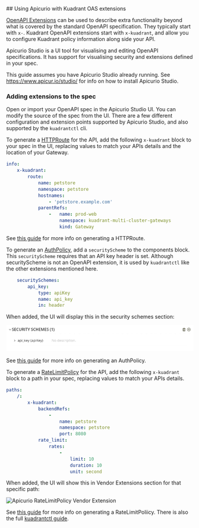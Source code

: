 ## Using Apicurio with Kuadrant OAS extensions

[OpenAPI Extensions](https://swagger.io/docs/specification/openapi-extensions/) can
be used to describe extra functionality beyond what is covered by the standard OpenAPI
specification. They typically start with `x-`. Kuadrant OpenAPI extensions start with
`x-kuadrant`, and allow you to configure Kuadrant policy information along side
your API.

Apicurio Studio is a UI tool for visualising and editing OpenAPI specifications.
It has support for visualising security and extensions defined in your spec.

This guide assumes you have Apicurio Studio already running.
See https://www.apicur.io/studio/ for info on how to install Apicurio Studio.

### Adding extensions to the spec

Open or import your OpenAPI spec in the Apicurio Studio UI.
You can modify the source of the spec from the UI.
There are a few different configuration and extension points supported by Apicurio Studio, and also supported by the `kuadrantctl` cli.

To generate a [HTTPRoute](https://gateway-api.sigs.k8s.io/api-types/httproute/) for the API, add the following `x-kuadrant` block to your spec in the UI, replacing values to match your APIs details and the location of your Gateway.

```yaml
info:
    x-kuadrant:
        route:
            name: petstore
            namespace: petstore
            hostnames:
                - 'petstore.example.com'
            parentRefs:
                -   name: prod-web
                    namespace: kuadrant-multi-cluster-gateways
                    kind: Gateway
```

See [this guide](./generate-gateway-api-httproute.md) for more info on generating a HTTPRoute.

To generate an [AuthPolicy](https://docs.kuadrant.io/kuadrant-operator/doc/auth/), add a `securityScheme` to the components block.
This `securityScheme` requires that an API key header is set.
Although securityScheme is not an OpenAPI extension, it is used by `kuadrantctl` like the other extensions mentioned here.

```yaml
    securitySchemes:
        api_key:
            type: apiKey
            name: api_key
            in: header
```

When added, the UI will display this in the security schemes section:

![Apicurio security requirements](./images/apicurio-security-scheme-apikey.png)

See [this guide](./generate-kuadrant-auth-policy.md) for more info on generating an AuthPolicy.

To generate a [RateLimitPolicy](https://docs.kuadrant.io/kuadrant-operator/doc/rate-limiting/) for the API, add the following `x-kuadrant` block to a path in your spec,
replacing values to match your APIs details.

```yaml
paths:
    /:
        x-kuadrant:
            backendRefs:
                -
                    name: petstore
                    namespace: petstore
                    port: 8080
            rate_limit:
                rates:
                    -
                        limit: 10
                        duration: 10
                        unit: second
```

When added, the UI will show this in Vendor Extensions section for that specific path:

![Apicurio RateLimitPolicy Vendor Extension](./images/apicurio-vendor-extension-backend-rate-limit.png)

See [this guide](./generate-kuadrant-rate-limit-policy.md) for more info on generating a RateLimitPoliicy.
There is also the full [kuadrantctl guide](./openapi-kuadrant-extensions.md).
